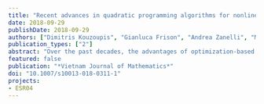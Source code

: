 ```yaml
---
title: "Recent advances in quadratic programming algorithms for nonlinear model predictive control"
date: 2018-09-29
publishDate: 2018-09-29
authors: ["Dimitris Kouzoupis", "Gianluca Frison", "Andrea Zanelli", "Moritz Diehl"]
publication_types: ["2"]
abstract: "Over the past decades, the advantages of optimization-based control techniques over conventional controllers inspired developments that enabled the use of model predictive control (MPC) in applications with very high sampling rates. Since at the heart of most linear and nonlinear MPC controllers resides a quadratic programming (QP) solver, the implementation of efficient algorithms that exploit the underlying problem structure drew the attention of many researchers and the progress in the field has been remarkable. The aim of this paper is to summarize the main algorithmic advances in the field and to provide a consistent benchmark between a selection of software tools that have been recently developed. The code that was used for the simulations is publicly available for readers that wish to reproduce the results or test the benchmarked solvers on their own nonlinear MPC applications."
featured: false
publication: "*Vietnam Journal of Mathematics*"
doi: "10.1007/s10013-018-0311-1"
projects:
- ESR04
---
```


